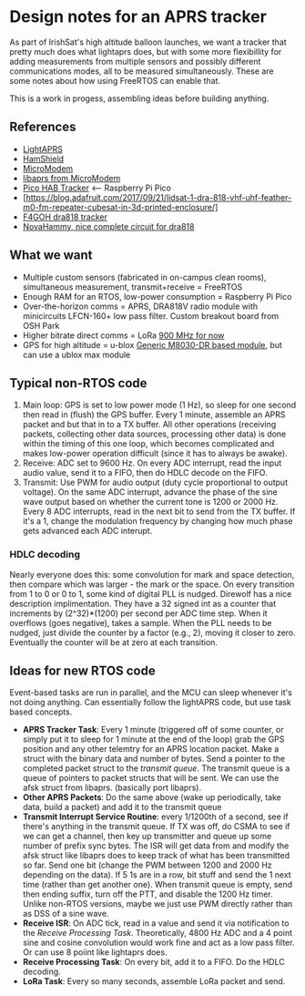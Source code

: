 # Design notes for an APRS tracker

As part of IrishSat's high altitude balloon launches, we want a tracker that pretty much does what lightaprs does,
but with some more flexibillity for adding measurements from multiple sensors and possibly different
communications modes, all to be measured simultaneously. These are some notes about how using FreeRTOS can enable that.

This is a work in progess, assembling ideas before building anything.

## References

* [LightAPRS](https://github.com/lightaprs)
* [HamShield](https://github.com/EnhancedRadioDevices/HamShield)
* [MicroModem](https://github.com/markqvist/MicroModem)
* [libaprs from MicroModem](https://github.com/markqvist/LibAPRS)
* [Pico HAB Tracker](https://github.com/daveake/pico-tracker) <-- Raspberry Pi Pico
* [https://blog.adafruit.com/2017/09/21/lidsat-1-dra-818-vhf-uhf-feather-m0-fm-repeater-cubesat-in-3d-printed-enclosure/]
* [F4GOH dra818 tracker](https://hamprojects.wordpress.com/2015/07/01/afsk-dra818-aprs-tracker/)
* [NovaHammy, nice complete circuit for dra818](https://github.com/cogwheelcircuitworks/NovaHammy/blob/master/hardware/NovaHammyRevXDsch.pdf)


## What we want

* Multiple custom sensors (fabricated in on-campus clean rooms), simultaneous measurement, transmit+receive = FreeRTOS
* Enough RAM for an RTOS, low-power consumption = Raspberry Pi Pico
* Over-the-horizon comms = APRS, DRA818V radio module with minicircuits LFCN-160+ low pass filter. Custom breakout board from OSH Park
* Higher bitrate direct comms = LoRa [900 MHz for now](https://www.adafruit.com/product/3072)
* GPS for high altitude = u-blox [Generic M8030-DR based module](https://www.amazon.com/dp/B07PRDY6DS), but can use a ublox max module

## Typical non-RTOS code
1. Main loop: GPS is set to low power mode (1 Hz), so sleep for one second then read in (flush)
the GPS buffer. Every 1 minute, assemble an APRS packet and but that in to a TX buffer. All other operations (receiving packets,
collecting other data sources, processing other data) is done within the timing of this one loop, which becomes complicated
and makes low-power operation difficult (since it has to always be awake).
1. Receive: ADC set to 9600 Hz. On every ADC interrupt, read the input audio value, send it to a FIFO, then do HDLC decode on the FIFO.
1. Transmit: Use PWM for audio output (duty cycle proportional to output voltage).
On the same ADC interrupt, advance the phase of the sine wave output based on whether the current tone is 1200 or 2000 Hz.
Every 8 ADC interrupts, read in the next bit to send from the TX buffer.
If it's a 1, change the modulation frequency by changing how much phase gets advanced each ADC interupt.

### HDLC decoding
Nearly everyone does this: some convolution for mark and space detection, then compare which was larger - the mark or the space.
On every transition from 1 to 0 or 0 to 1, some kind of digital PLL is nudged.
Direwolf has a nice description implimentation. They have a 32 signed int as a counter that increments by (2^32)\*(1200) per second
per ADC time step. When it overflows (goes negative), takes a sample. When the PLL needs to be nudged, just divide the counter by a
factor (e.g., 2), moving it closer to zero. Eventually the counter will be at zero at each transition.

## Ideas for new RTOS code
Event-based tasks are run in parallel, and the MCU can sleep whenever it's not doing anything. Can essentially follow the lightAPRS
code, but use task based concepts.
* **APRS Tracker Task**: Every 1 minute (triggered off of some counter, or simply put it to sleep for 1 minute at the end of the loop)
grab the GPS position and any other telemtry for an APRS location packet. Make a struct with the binary data
and number of bytes. Send a pointer to the completed packet struct to the *transmit queue*. The transmit queue is a queue
of pointers to packet structs that will be sent. We can use the afsk struct from libaprs. (basically port libaprs).
* **Other APRS Packets**: Do the same above (wake up periodically, take data, build a packet) and add it to the transmit queue
* **Transmit Interrupt Service Routine**: every 1/1200th of a second, see if there's anything in the transmit queue.
If TX was off, do CSMA to see if we can get a channel, then key up transmitter and
queue up some number of prefix sync bytes. The ISR will get data from and modify the afsk struct like libaprs does to keep track
of what has been transmitted so far.
Send one bit (change the PWM between 1200 and 2000 Hz depending on the data). If 5 1s are in a row, bit stuff and send the 1 next time
(rather than get another one). When transmit queue is empty, send
then ending suffix, turn off the PTT, and disable the 1200 Hz timer. Unlike non-RTOS versions, maybe we just use PWM directly rather than as DSS
of a sine wave.
* **Receive ISR**: On ADC tick, read in a value and send it via notification to the *Receive Processing Task*. Theoretically, 4800 Hz
ADC and a 4 point sine and cosine convolution would work fine and act as a low pass filter. Or can use 8 poiint like lightaprs does.
* **Receive Processing Task**: On every bit, add it to a FIFO. Do the HDLC decoding.
* **LoRa Task**: Every so many seconds, assemble LoRa packet and send.
